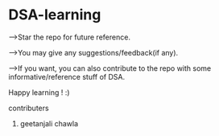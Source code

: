 # DSA-learning


-->Star the repo for future reference.

-->You may give any suggestions/feedback(if any).

-->If you want, you can also contribute to the repo with some informative/reference stuff of DSA.

Happy learning ! :)

contributers
1. geetanjali chawla 


